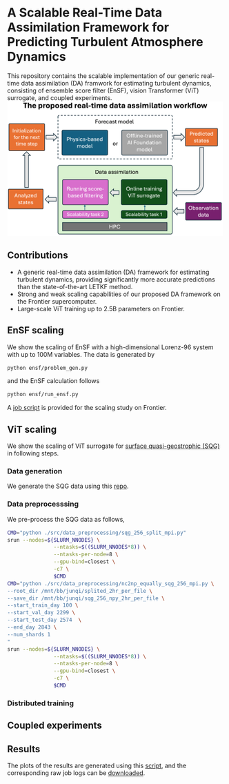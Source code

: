 # A Scalable Real-Time Data Assimilation Framework for Predicting Turbulent Atmosphere Dynamics
This repository contains the scalable implementation of our generic real-time data assimilation (DA) framwork for estimating turbulent dynamics, consisting of ensemble score filter (EnSF), vision Transformer (ViT) surrogate, and coupled experiments.    
<img src="./workflow.png" width="500">

## Contributions
- A generic real-time data assimilation (DA) framework for estimating turbulent dynamics, providing significantly more accurate predictions than the state-of-the-art LETKF method.
- Strong and weak scaling capabilities of our proposed DA framework on the Frontier supercomputer.
- Large-scale ViT training up to 2.5B parameters on Frontier.

## EnSF scaling 
We show the scaling of EnSF with a high-dimensional Lorenz-96 system with up to 100M variables. The data is generated by 
```bash
python ensf/problem_gen.py
```
and the EnSF calculation follows 
```bash
python ensf/run_ensf.py 
```
A [job script](./ensf/job.sb) is provided for the scaling study on Frontier. 

## ViT scaling 
We show the scaling of ViT surrogate for [surface quasi-geostrophic (SQG)](https://github.com/jswhit/sqgturb) in following steps. 

### Data generation
We generate the SQG data using this [repo](https://github.com/jswhit/sqgturb).

### Data preprocesssing
We pre-process the SQG data as follows,
```bash
CMD="python ./src/data_preprocessing/sqg_256_split_mpi.py"
srun --nodes=${SLURM_NNODES} \
               --ntasks=$((SLURM_NNODES*8)) \
               --ntasks-per-node=8 \
               --gpu-bind=closest \
               -c7 \
               $CMD
CMD="python ./src/data_preprocessing/nc2np_equally_sqg_256_mpi.py \
--root_dir /mnt/bb/junqi/splited_2hr_per_file \
--save_dir /mnt/bb/junqi/sqg_256_npy_2hr_per_file \
--start_train_day 100 \
--start_val_day 2299 \
--start_test_day 2574  \
--end_day 2843 \
--num_shards 1
"
srun --nodes=${SLURM_NNODES} \
               --ntasks=$((SLURM_NNODES*8)) \
               --ntasks-per-node=8 \
               --gpu-bind=closest \
               -c7 \
               $CMD
```
### Distributed training 


## Coupled experiments

## Results
The plots of the results are generated using this [script](./plot.ipynb), and the corresponding raw job logs can be [downloaded](https://www.dropbox.com/scl/fo/yq9q60k8sjb2pknwij46t/AAXIzGohoFnCQ419YyXD6zI?rlkey=c2544bxgblrcezmycp8qtsfco&dl=0).  
